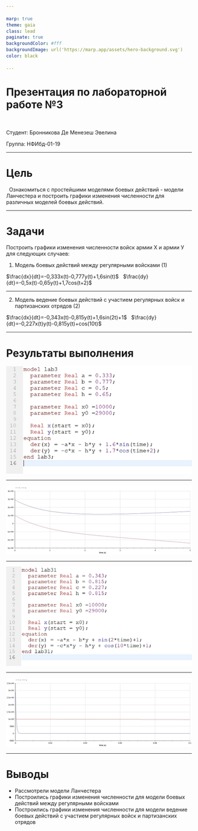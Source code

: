 ```yaml
---

marp: true
theme: gaia
class: lead
paginate: true
backgroundColor: #fff
backgroundImage: url('https://marp.app/assets/hero-background.svg')
color: black

---
```


# **Презентация по  лабораторной работе №3**

&nbsp;

Студент: Бронникова Де Менезеш Эвелина

Группа: НФИбд-01-19

---

# Цель 

&nbsp;
Ознакомиться с простейшими моделями боевых действий - модели Ланчестера и построить графики изменения численности для различных моделей боевых действий.

---
# Задачи

Построить графики изменения численности войск армии Х и армии У для следующих случаев:

1. Модель боевых действий между регулярными войсками (1)

$\frac{dx}{dt}=-0,333x(t)-0,777y(t)+1,6sin(t)$
&nbsp;
$\frac{dy}{dt}=-0,5x(t)-0,65y(t)+1,7cos(t+2)$

---
2. Модель ведение боевых действий с участием регулярных войск и партизанских отрядов (2)

$\frac{dx}{dt}=-0,343x(t)-0,815y(t)+1,6sin(2t)+1$
&nbsp;
$\frac{dy}{dt}=-0,227x(t)y(t)-0,815y(t)+cos(10t)$

---
# Результаты выполнения

![Рис.1.1 Описание модели изменения численности войск армии Х и армии У в (1)](MMLab3Pictures/1.1.JPG)

---

![Рис.1.2 График изменения численности войск армии Х и армии У в случае (1)](MMLab3Pictures/1.2.JPG)

---
![Рис.2.1 Описание модели изменения численности войск армии Х и армии У в случае (2)](MMLab3Pictures/2.1.JPG)

---

![Рис.2.2 График изменения численности войск армии Х и армии У в случае (2)](MMLab3Pictures/2.2.JPG)

---
# Выводы

- Рассмотрели модели Ланчестера 
- Построились графики изменения численности для модели боевых действий между регулярными войсками
- Построились графики изменения численности для модели ведение боевых действий с участием регулярных войск и партизанских отрядов


